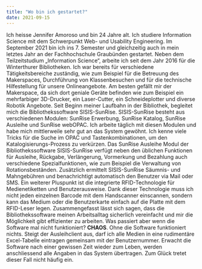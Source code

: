 ```yaml
---
title: "Wo bin ich gestartet?"
date: 2021-09-15
---
```


Ich heisse Jennifer Amoroso und bin 24 Jahre alt. Ich studiere Information Science mit dem Schwerpunkt Web- und Usability Engineering. Im September 2021 bin ich ins 7. Semester und gleichzeitig auch in mein letztes Jahr an der Fachhochschule Graubünden gestartet. Neben dem Teilzeitstudium „Information Science“, arbeite ich seit dem Jahr 2016 für die Winterthurer Bibliotheken. Ich war bereits für verschiedene Tätigkeitsbereiche zuständig, wie zum Beispiel für die Betreuung des Makerspaces, Durchführung von Klassenbesuchen und für die technische Hilfestellung für unsere Onlineangebote. Am besten gefällt mir der Makerspace, da sich dort geniale Geräte befinden wie zum Beispiel ein mehrfarbiger 3D-Drucker, ein Laser-Cutter, ein Schneideplotter und diverse Robotik Angebote. Seit Beginn meiner Laufbahn in der Bibliothek, begleitet mich die Bibliothekssoftware SISIS-SunRise. SISIS-SunRise besteht aus verschiedenen Modulen: SunRise Erwerbung, SunRise Katalog, SunRise Ausleihe und SunRise webOPAC. Ich arbeite täglich mit diesen Modulen und habe mich mittlerweile sehr gut an das System gewöhnt. Ich kenne viele Tricks für die Suche im OPAC und Tastenkombinationen, um den Katalogisierungs-Prozess zu verkürzen. Das SunRise Ausleihe Modul der Bibliothekssoftware SISIS-SunRise verfügt neben den üblichen Funktionen für Ausleihe, Rückgabe, Verlängerung, Vormerkung und Bezahlung auch verschiedene Spezialfunktionen, wie zum Beispiel die Verwaltung von Rotationsbeständen. Zusätzlich ermittelt SISIS-SunRise Säumnis- und Mahngebühren und benachrichtigt automatisch den Benutzer via Mail oder SMS. Ein weiterer Pluspunkt ist die integrierte RFID-Technologie für Medienetiketten und Benutzerausweise. Dank dieser Technologie muss ich nicht jeden einzelnen Barcode mit dem Handscanner einscannen, sondern kann das Medium oder die Benutzerkarte einfach auf die Platte mit dem RFID-Leser legen. Zusammengefasst lässt sich sagen, dass die Bibliothekssoftware meinen Arbeitsalltag sicherlich vereinfacht und mir die Möglichkeit gibt effizienter zu arbeiten. Was passiert aber wenn die Software mal nicht funktioniert? **CHAOS**. Ohne die Software funktioniert nichts. Steigt der Ausleihclient aus, darf ich alle Medien in eine rudimentäre Excel-Tabelle eintragen gemeinsam mit der Benutzernummer. Erwacht die Software nach einer gewissen Zeit wieder zum Leben, werden anschliessend alle Angaben in das System übertragen. Zum Glück tretet dieser Fall nicht häufig ein. 
